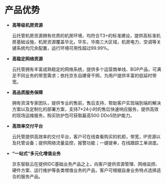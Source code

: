 # 产品优势

- **高等级机房资源**

  云托管机房资源拥有优质的机房环境，均符合T3+的标准建设，提供高标准机房基础设施，机房资源覆盖华北，华东，华南三大区域，机房电力、空调等关键系统均冗余配置，运行环境可用性超过99.99%。
  
- **高稳定网络资源**  

  云托管拥有丰富成熟稳定的网络系统，提供多个运营商单线、BGP产品，可满足不同业务的带宽需求；依托京东自建骨干网，为用户提供丰富的低延时带宽。   
  
- **高品质服务保障**  

  拥有资深专家团队，提供专业的售前，售后支持，帮助客户实现端到端的解决方案以及定制化的部署方案，支持7*24小时的售后快速响应服务，提供高效的现场运维服务，购买防护包可获取最高50G DDoS防护能力。

- **高效率交付平台** 

  云托管提供高效率的交付平台，客户可在线查看购买的机柜，带宽，IP资源以及托管设备；提供网络流量监控，报警功能；一键提单，在线跟踪工单进度。
  
- **“一站式“多元化增值业务**

  京东智联云在提供IDC基础业务产品之上，向客户提供资源管理、网络监控、硬件方案、运行维护等各类增值业务的产品，客户可根据自身业务特点选择适合的服务产品。

